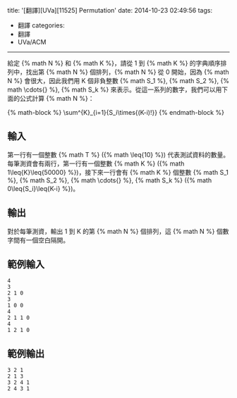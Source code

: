 title: '[翻譯][UVa][11525] Permutation'
date: 2014-10-23 02:49:56
tags:
- 翻譯
categories:
- 翻譯
- UVa/ACM
---

給定 {% math N %} 和 {% math K %}，請從 1 到 {% math K %} 的字典順序排列中，找出第 {% math N %} 個排列，{% math N %} 從 0 開始，因為 {% math N %} 會很大，因此我們用 K 個非負整數 {% math S_1 %}, {% math S_2 %}, {% math \cdots{} %}, {% math S_k %} 來表示。從這一系列的數字，我們可以用下面的公式計算 {% math N %}：

{% math-block %}
\sum^{K}_{i=1}{S_i\times{(K-i)!}}
{% endmath-block %}

<!-- more -->

## 輸入 ##

第一行有一個整數 {% math T %} ({% math \leq{10} %}) 代表測試資料的數量。每筆測資會有兩行，第一行有一個整數 {% math K %} ({% math 1\leq{K}\leq{50000} %})，接下來一行會有 {% math K %} 個整數 {% math S_1 %}, {% math S_2 %}, {% math \cdots{} %}, {% math S_k %} ({% math 0\leq{S_i}\leq{K-i} %})。

## 輸出 ##

對於每筆測資，輸出 1 到 K 的第 {% math N %} 個排列，這 {% math N %} 個數字間有一個空白隔開。

## 範例輸入 ##

``` text
4
3
2 1 0
3
1 0 0
4
2 1 1 0
4
1 2 1 0
```

## 範例輸出 ##

``` text
3 2 1
2 1 3
3 2 4 1
2 4 3 1
```